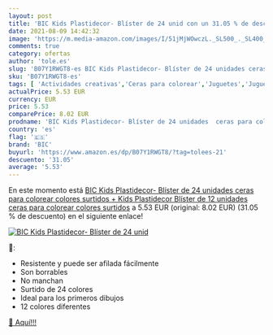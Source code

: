 ```yaml
---
layout: post
title: 'BIC Kids Plastidecor- Blíster de 24 unid con un 31.05 % de descuento'
date: 2021-08-09 14:42:32
image: 'https://m.media-amazon.com/images/I/51jMjWOwczL._SL500_._SL400_.jpg'
comments: true
category: ofertas
author: 'tole.es'
slug: 'B07Y1RWGT8-es BIC Kids Plastidecor- Blíster de 24 unidades ceras para...'
sku: 'B07Y1RWGT8-es'
tags: [ 'Actividades creativas','Ceras para colorear','Juguetes','Juguetes y juegos','Material de escritura y dibujo para niños','bic','colorear','plastidecor', ]
actualPrice: 5.53 EUR
currency: EUR
price: 5.53
comparePrice: 8.02 EUR
prodname: 'BIC Kids Plastidecor- Blíster de 24 unidades  ceras para colorear  colores surtidos + Kids Plastidecor Blíster de 12 unidades  ceras para colorear  colores surtidos'
country: 'es'
flag: '🇪🇸'
brand: 'BIC'
buyurl: 'https://www.amazon.es/dp/B07Y1RWGT8/?tag=tolees-21'
descuento: '31.05'
average: '5.53'
---
```


En este momento está [BIC Kids Plastidecor- Blíster de 24 unidades  ceras para colorear  colores surtidos + Kids Plastidecor Blíster de 12 unidades  ceras para colorear  colores surtidos](https://www.amazon.es/dp/B07Y1RWGT8/?tag=tolees-21) a 5.53 EUR (original: 8.02 EUR) (31.05 %  de descuento) en el siguiente enlace!

[![BIC Kids Plastidecor- Blíster de 24 unid](https://m.media-amazon.com/images/I/51jMjWOwczL._SL500_._SL400_.jpg)](https://www.amazon.es/dp/B07Y1RWGT8/?tag=tolees-21)

🔎:

- Resistente y puede ser afilada fácilmente
- Son borrables
- No manchan
- Surtido de 24 colores
- Ideal para los primeros dibujos
- 12 colores diferentes

[🛒 Aquí!!!](https://www.amazon.es/dp/B07Y1RWGT8/?tag=tolees-21)
